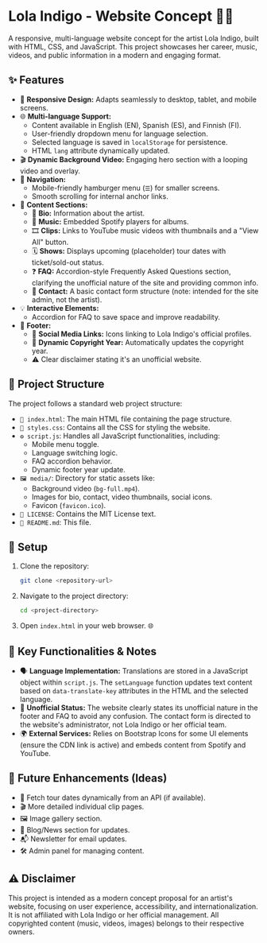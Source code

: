 #  Lola Indigo - Website Concept 💃🎤

A responsive, multi-language website concept for the artist Lola Indigo, built with HTML, CSS, and JavaScript. This project showcases her career, music, videos, and public information in a modern and engaging format.

## ✨ Features

*   📱 **Responsive Design:** Adapts seamlessly to desktop, tablet, and mobile screens.
*   🌐 **Multi-language Support:**
    *   Content available in English (EN), Spanish (ES), and Finnish (FI).
    *   User-friendly dropdown menu for language selection.
    *   Selected language is saved in `localStorage` for persistence.
    *   HTML `lang` attribute dynamically updated.
*   🎬 **Dynamic Background Video:** Engaging hero section with a looping video and overlay.
*   🧭 **Navigation:**
    *   Mobile-friendly hamburger menu (`☰`) for smaller screens.
    *   Smooth scrolling for internal anchor links.
*   📄 **Content Sections:**
    *   👤 **Bio:** Information about the artist.
    *   🎵 **Music:** Embedded Spotify players for albums.
    *   🎞️ **Clips:** Links to YouTube music videos with thumbnails and a "View All" button.
    *   🗓️ **Shows:** Displays upcoming (placeholder) tour dates with ticket/sold-out status.
    *   ❓ **FAQ:** Accordion-style Frequently Asked Questions section, clarifying the unofficial nature of the site and providing common info.
    *   📧 **Contact:** A basic contact form structure (note: intended for the site admin, not the artist).
*   💡 **Interactive Elements:**
    *   Accordion for FAQ to save space and improve readability.
*   🦶 **Footer:**
    *   🔗 **Social Media Links:** Icons linking to Lola Indigo's official profiles.
    *   📅 **Dynamic Copyright Year:** Automatically updates the copyright year.
    *   ⚠️ Clear disclaimer stating it's an unofficial website.

## 📁 Project Structure

The project follows a standard web project structure:

*   `📄 index.html`: The main HTML file containing the page structure.
*   `🎨 styles.css`: Contains all the CSS for styling the website.
*   `⚙️ script.js`: Handles all JavaScript functionalities, including:
    *   Mobile menu toggle.
    *   Language switching logic.
    *   FAQ accordion behavior.
    *   Dynamic footer year update.
*   `🖼️ media/`: Directory for static assets like:
    *   Background video (`bg-full.mp4`).
    *   Images for bio, contact, video thumbnails, social icons.
    *   Favicon (`favicon.ico`).
*   `📜 LICENSE`: Contains the MIT License text.
*   `📖 README.md`: This file.

## 🚀 Setup

1.  Clone the repository:
    ```bash
    git clone <repository-url>
    ```
2.  Navigate to the project directory:
    ```bash
    cd <project-directory>
    ```
3.  Open `index.html` in your web browser. 🌐

## 🔑 Key Functionalities & Notes

*   🗣️ **Language Implementation:** Translations are stored in a JavaScript object within `script.js`. The `setLanguage` function updates text content based on `data-translate-key` attributes in the HTML and the selected language.
*   🚫 **Unofficial Status:** The website clearly states its unofficial nature in the footer and FAQ to avoid any confusion. The contact form is directed to the website's administrator, not Lola Indigo or her official team.
*   🌍 **External Services:** Relies on Bootstrap Icons for some UI elements (ensure the CDN link is active) and embeds content from Spotify and YouTube.

## 🔮 Future Enhancements (Ideas)

*   📡 Fetch tour dates dynamically from an API (if available).
*   🎬 More detailed individual clip pages.
*   🖼️ Image gallery section.
*   📰 Blog/News section for updates.
*   📬 Newsletter for email updates.
*   🛠️ Admin panel for managing content.


## ⚠️ Disclaimer

This project is intended as a modern concept proposal for an artist's website, focusing on user experience, accessibility, and internationalization. It is not affiliated with Lola Indigo or her official management. All copyrighted content (music, videos, images) belongs to their respective owners.